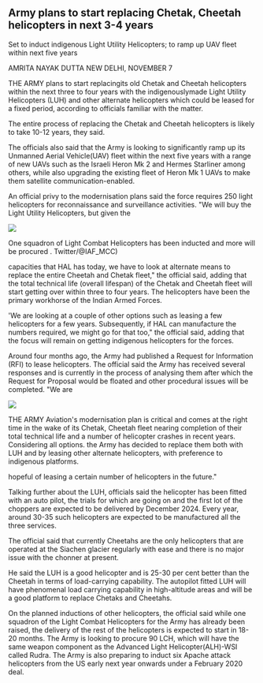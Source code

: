 ## Army plans to start replacing Chetak, **Cheetah helicopters in next 3-4 years**

Set to induct indigenous Light Utility Helicopters; to ramp up UAV fleet within next five years

AMRITA NAYAK DUTTA NEW DELHI, NOVEMBER 7

THE ARMY plans to start replacingits old Chetak and Cheetah helicopters within the next three to four years with the indigenouslymade Light Utility Helicopters (LUH) and other alternate helicopters which could be leased for a fixed period, according to officials familiar with the matter.

The entire process of replacing the Chetak and Cheetah helicopters is likely to take 10-12 years, they said.

The officials also said that the Army is looking to significantly ramp up its Unmanned Aerial Vehicle(UAV) fleet within the next five years with a range of new UAVs such as the Israeli Heron Mk 2 and Hermes Starliner among others, while also upgrading the existing fleet of Heron Mk 1 UAVs to make them satellite communication-enabled.

An official privy to the modernisation plans said the force requires 250 light helicopters for reconnaissance and surveillance activities. "We will buy the Light Utility Helicopters, but given the

![](_page_0_Picture_7.jpeg)

One squadron of Light Combat Helicopters has been inducted and more will be procured . Twitter/@IAF\_MCC)

capacities that HAL has today, we have to look at alternate means to replace the entire Cheetah and Chetak fleet," the official said, adding that the total technical life (overall lifespan) of the Chetak and Cheetah fleet will start getting over within three to four years. The helicopters have been the primary workhorse of the Indian Armed Forces.

'We are looking at a couple of other options such as leasing a few helicopters for a few years. Subsequently, if HAL can manufacture the numbers required, we might go for that too," the official said, adding that the focus will remain on getting indigenous helicopters for the forces.

Around four months ago, the Army had published a Request for Information (RFI) to lease helicopters. The official said the Army has received several responses and is currently in the process of analysing them after which the Request for Proposal would be floated and other procedural issues will be completed. "We are

![](_page_0_Picture_13.jpeg)

THE ARMY Aviation's modernisation plan is critical and comes at the right time in the wake of its Chetak, Cheetah fleet nearing completion of their total technical life and a number of helicopter crashes in recent years. Considering all options. the Army has decided to replace them both with LUH and by leasing other alternate helicopters, with preference to indigenous platforms.

hopeful of leasing a certain number of helicopters in the future."

Talking further about the LUH, officials said the helicopter has been fitted with an auto pilot, the trials for which are going on and the first lot of the choppers are expected to be delivered by December 2024. Every year, around 30-35 such helicopters are expected to be manufactured all the three services.

The official said that currently Cheetahs are the only helicopters that are operated at the Siachen glacier regularly with ease and there is no major issue with the chonner at present.

He said the LUH is a good helicopter and is 25-30 per cent better than the Cheetah in terms of load-carrying capability. The autopilot fitted LUH will have phenomenal load carrying capability in high-altitude areas and will be a good platform to replace Chetaks and Cheetahs.

On the planned inductions of other helicopters, the official said while one squadron of the Light Combat Helicopters for the Army has already been raised, the delivery of the rest of the helicopters is expected to start in 18-20 months. The Army is looking to procure 90 LCH, which will have the same weapon component as the Advanced Light Helicopter(ALH)-WSI called Rudra. The Army is also preparing to induct six Apache attack helicopters from the US early next year onwards under a February 2020 deal.